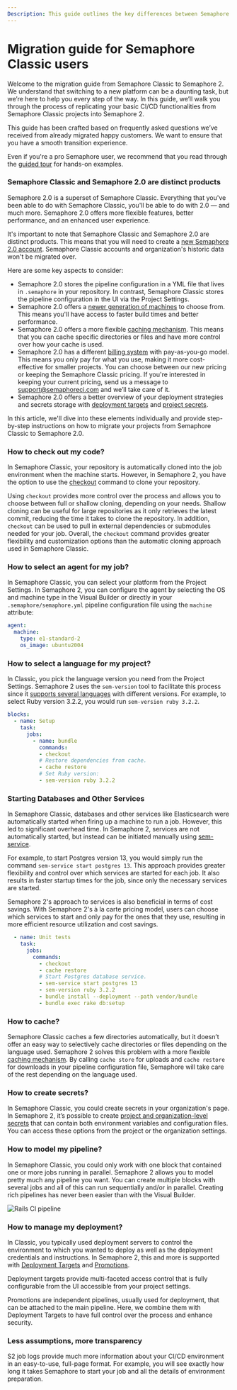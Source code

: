 ```yaml
---
Description: This guide outlines the key differences between Semaphore Classic and Semaphore 2.0, and provides you with instructions for migrating from Semaphore Classic to Semaphore 2.0.
---
```


# Migration guide for Semaphore Classic users

Welcome to the migration guide from Semaphore Classic to Semaphore 2. 
We understand that switching to a new platform can be a daunting task, 
but we’re here to help you every step of the way. In this guide, 
we’ll walk you through the process of replicating your basic CI/CD functionalities from Semaphore Classic projects into Semaphore 2.

This guide has been crafted based on frequently asked questions we’ve received from already migrated happy customers. 
We want to ensure that you have a smooth transition experience.

Even if you're a pro Semaphore user, we recommend that you read through the
[guided tour](https://docs.semaphoreci.com/guided-tour/getting-started/) for
hands-on examples.

### Semaphore Classic and Semaphore 2.0 are distinct products

Semaphore 2.0 is a superset of Semaphore Classic. 
Everything that you've been able to do with Semaphore Classic, you'll be able to do with 2.0 — and much more. 
Semaphore 2.0 offers more flexible features, better performance, and an enhanced user experience.

It's important to note that Semaphore Classic and Semaphore 2.0 are distinct products. 
This means that you will need to create a [new Semaphore 2.0 account][signup]. 
Semaphore Classic accounts and organization's historic data won't be migrated over.

Here are some key aspects to consider:

- Semaphore 2.0 stores the pipeline configuration in a YML file that lives in `.semaphore` in your repository. 
In contrast, Semaphore Classic stores the pipeline configuration in the UI via the Project Settings.
- Semaphore 2.0 offers a [newer generation of machines][machine-type] to choose from.
This means you'll have access to faster build times and better performance.
- Semaphore 2.0 offers a more flexible [caching mechanism][caching]. 
This means that you can cache specific directories or files and have more control over how your cache is used.
- Semaphore 2.0 has a different [billing system][billing] with pay-as-you-go model.
This means you only pay for what you use, making it more cost-effective for smaller projects. 
You can choose between our new pricing or keeping the Semaphore Classic pricing. 
If you're interested in keeping your current pricing, send us a message to support@semaphoreci.com and we’ll take care of it.
- Semaphore 2.0 offers a better overview of your deployment strategies and secrets storage with [deployment targets][deployment-targets] and [project secrets][project-secrets].

In this article, we'll dive into these elements individually and provide step-by-step instructions 
on how to migrate your projects from Semaphore Classic to Semaphore 2.0.

### How to check out my code?

In Semaphore Classic, your repository is automatically cloned into the job environment when the machine starts. However, in Semaphore 2, you have the option to use the [checkout][checkout] command to clone your repository.

Using `checkout` provides more control over the process and allows you to choose between full or shallow cloning, depending on your needs. Shallow cloning can be useful for large repositories as it only retrieves the latest commit, reducing the time it takes to clone the repository. In addition, `checkout` can be used to pull in external dependencies or submodules needed for your job. Overall, the `checkout` command provides greater flexibility and customization options than the automatic cloning approach used in Semaphore Classic.

### How to select an agent for my job?

In Semaphore Classic, you can select your platform from the Project Settings. 
In Semaphore 2, you can configure the agent by selecting the OS and machine type in the Visual Builder or directly in your `.semaphore/semaphore.yml` pipeline configuration file using the `machine` attribute:

```yaml
agent:
  machine:
    type: e1-standard-2
    os_image: ubuntu2004
```

### How to select a language for my project?

In Classic, you pick the language version you need from the Project Settings. 
Semaphore 2 uses the `sem-version` tool to facilitate this process since it [supports several languages][sem-version] with different versions. 
For example, to select Ruby version 3.2.2, you would run `sem-version ruby 3.2.2`.

```yaml
blocks:
  - name: Setup
    task:
      jobs:
        - name: bundle
          commands:
          - checkout
          # Restore dependencies from cache.
          - cache restore
          # Set Ruby version:
          - sem-version ruby 3.2.2
```

### Starting Databases and Other Services

In Semaphore Classic, databases and other services like Elasticsearch were automatically started when firing up a machine to run a job.
However, this led to significant overhead time. 
In Semaphore 2, services are not automatically started, but instead can be initiated manually using [sem-service][sem-service].

For example, to start Postgres version 13, you would simply run the command `sem-service start postgres 13`. 
This approach provides greater flexibility and control over which services are started for each job. 
It also results in faster startup times for the job, since only the necessary services are started.

Semaphore 2's approach to services is also beneficial in terms of cost savings. 
With Semaphore 2's à la carte pricing model, users can choose which services to start and only pay for the ones that they use, resulting in more efficient resource utilization and cost savings.

```yaml
  - name: Unit tests
    task:
      jobs:
        commands:
          - checkout
          - cache restore
          # Start Postgres database service.
          - sem-service start postgres 13
          - sem-version ruby 3.2.2
          - bundle install --deployment --path vendor/bundle
          - bundle exec rake db:setup
```

### How to cache?

Semaphore Classic caches a few directories automatically, but it doesn’t offer an easy way to selectively cache directories or files depending on the language used. 
Semaphore 2 solves this problem with a more flexible [caching mechanism][caching]. 
By calling `cache store` for uploads and `cache restore` for downloads in your pipeline configuration file, Semaphore will take care of the rest depending on the language used.

### How to create secrets?

In Semaphore Classic, you could create secrets in your organization's page. 
In Semaphore 2, it’s possible to create [project and organization-level secrets][secrets] that can contain both environment variables and configuration files. 
You can access these options from the project or the organization settings.

### How to model my pipeline?

In Semaphore Classic, you could only work with one block that contained one or more jobs running in parallel. 
Semaphore 2 allows you to model pretty much any pipeline you want. 
You can create multiple blocks with several jobs and all of this can run sequentially and/or in parallel. 
Creating rich pipelines has never been easier than with the Visual Builder.

![Rails CI pipeline](https://github.com/semaphoreci-demos/semaphore-demo-ruby-rails/raw/master/public/ci-pipeline.png)

### How to manage my deployment?

In Classic, you typically used deployment servers to control the environment to which you wanted to deploy as well as the deployment credentials and instructions. In Semaphore 2, this and more is supported with [Deployment Targets][deployment-targets] and [Promotions][promotions].

Deployment targets provide multi-faceted access control that is fully configurable from the UI accessible from your project settings.

Promotions are independent pipelines, usually used for deployment, that can be attached to the main pipeline. Here, we combine them with Deployment Targets to have full control over the process and enhance security.

### Less assumptions, more transparency

S2 job logs provide much more information about your CI/CD environment in an
easy-to-use, full-page format. For example, you will see exactly how long it
takes Semaphore to start your job and all the details of environment
preparation.



[sem-service]: https://docs.semaphoreci.com/ci-cd-environment/sem-service-managing-databases-and-services-on-linux/
[machine-type]: https://docs.semaphoreci.com/ci-cd-environment/machine-types/
[caching]: https://docs.semaphoreci.com/essentials/caching-dependencies-and-directories/
[billing]: https://docs.semaphoreci.com/account-management/billing-overview/
[signup]: https://semaphoreci.com/signup
[pricing]: https://semaphoreci.com/pricing
[deployment-targets]: https://semaphoreci.com/blog/deployment-targets
[project-secrets]: https://semaphoreci.com/blog/project-secrets
[sem-version]: https://docs.semaphoreci.com/ci-cd-environment/sem-version-managing-language-versions-on-linux/
[secrets]: https://docs.semaphoreci.com/essentials/using-secrets/
[promotions]: https://docs.semaphoreci.com/essentials/deploying-with-promotions/
[faq]: https://docs.semaphoreci.com/faq/faq/
[checkout]: https://docs.semaphoreci.com/reference/toolbox-reference/#checkout

